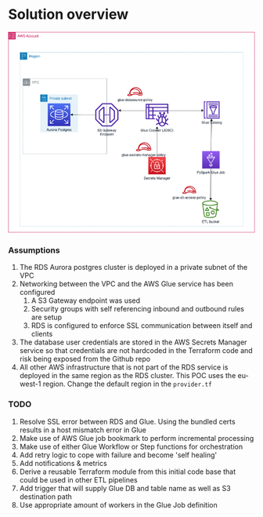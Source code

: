 # Solution overview

![plot](./docs/teraflowai.drawio.png)

### Assumptions
1) The RDS Aurora postgres cluster is deployed in a private subnet of the VPC
2) Networking between the VPC and the AWS Glue service has been configured
   1) A S3 Gateway endpoint was used
   2) Security groups with self referencing inbound and outbound rules are setup
   3) RDS is configured to enforce SSL communication between itself and clients
3) The database user credentials are stored in the AWS Secrets Manager service so that credentials are not hardcoded in the Terraform code and risk being exposed from the Github repo
4) All other AWS infrastructure that is not part of the RDS service is deployed in the same region as the RDS cluster. This POC uses the eu-west-1 region. Change the default region in the `provider.tf`


### TODO
1) Resolve SSL error between RDS and Glue. Using the bundled certs results in a host mismatch error in Glue
2) Make use of AWS Glue job bookmark to perform incremental processing
3) Make use of either Glue Workflow or Step functions for orchestration
4) Add retry logic to cope with failure and become 'self healing'
5) Add notifications & metrics
6) Derive a reusable Terraform module from this initial code base that could be used in other ETL pipelines
7) Add trigger that will supply Glue DB and table name as well as S3 destination path
8) Use appropriate amount of workers in the Glue Job definition